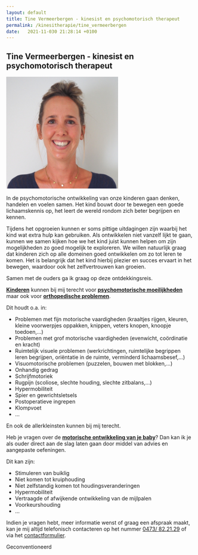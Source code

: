 ```yaml
---
layout: default
title: Tine Vermeerbergen - kinesist en psychomotorisch therapeut
permalink: /kinesitherapie/tine_vermeerbergen
date:   2021-11-030 21:28:14 +0100
--- 
```


## Tine Vermeerbergen - kinesist en psychomotorisch therapeut

<img src="/assets/img/Tine_SQ.jpg" class="circular--square">

In de psychomotorische ontwikkeling van onze kinderen gaan denken, handelen en voelen samen. Het kind bouwt door te bewegen een goede lichaamskennis op, het leert de wereld rondom zich beter begrijpen en kennen.  

Tijdens het opgroeien kunnen er soms pittige uitdagingen zijn waarbij het kind wat extra hulp kan gebruiken. Als ontwikkelen niet vanzelf lijkt te gaan, kunnen we samen kijken hoe we het kind juist kunnen helpen om zijn mogelijkheden zo goed mogelijk te exploreren. We willen natuurlijk graag dat kinderen zich op alle domeinen goed ontwikkelen om zo tot leren te komen. Het is belangrijk dat het kind hierbij plezier en succes ervaart in het bewegen, waardoor ook het zelfvertrouwen kan groeien.  

Samen met de ouders ga ik graag op deze ontdekkingsreis.  

<u><b>Kinderen</b></u> kunnen bij mij terecht voor <u><b>psychomotorische moeilijkheden</b></u> maar ook voor <u><b>orthopedische problemen</b></u>.

Dit houdt o.a. in: 
  
* Problemen met fijn motorische vaardigheden (kraaltjes rijgen, kleuren, kleine voorwerpjes oppakken, knippen, veters knopen, knoopje toedoen,...)
* Problemen met grof motorische vaardigheden (evenwicht, coördinatie en kracht)
* Ruimtelijk visuele problemen  (werkrichtingen, ruimtelijke begrippen leren begrijpen, oriëntatie in de ruimte, verminderd lichaamsbesef,…)
* Visuomotorische problemen (puzzelen, bouwen met blokken,…)
* Onhandig gedrag 
* Schrijfmotoriek 
* Rugpijn (scoliose, slechte houding, slechte zitbalans,…)
* Hypermobiliteit 
* Spier en gewrichtsletsels
* Postoperatieve ingrepen
* Klompvoet
* …
  
En ook de allerkleinsten kunnen bij mij terecht.  

Heb je vragen over de <u><b>motorische ontwikkeling van je baby</b></u>? Dan kan ik je als ouder direct aan de slag laten gaan door middel van advies en aangepaste oefeningen.  

Dit kan zijn:  

* Stimuleren van buiklig
* Niet komen tot kruiphouding
* Niet zelfstandig komen tot houdingsveranderingen 
* Hypermobiliteit
* Vertraagde of afwijkende ontwikkeling van de mijlpalen 
* Voorkeurshouding
* …

  
Indien je vragen hebt, meer informatie wenst of graag een afspraak maakt, kan je mij altijd telefonisch contacteren op het nummer <a href="tel:+32473822129" itemprop="telephone">0473/ 82.21.29</a> of via het [contactformulier](/contact.html).
  

 Geconventioneerd 